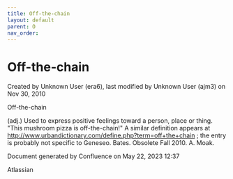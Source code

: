 ```yaml
---
title: Off-the-chain
layout: default
parent: O
nav_order:
---
```


# Off-the-chain

Created by  Unknown User (era6), last modified by  Unknown User (ajm3) on Nov 30, 2010

Off-the-chain

(adj.) Used to express positive feelings toward a person, place or thing. &quot;This mushroom pizza is off-the-chain!&quot; A similar definition appears at http://www.urbandictionary.com/define.php?term=off+the+chain ; the entry is probably not specific to Geneseo. Bates. Obsolete Fall 2010. A. Moak.

Document generated by Confluence on May 22, 2023 12:37

Atlassian
